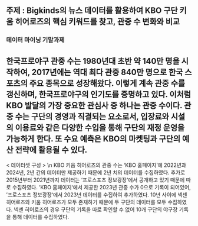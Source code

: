 ## 주제 : Bigkinds의 뉴스 데이터를 활용하여 KBO 구단 키움 히어로즈의 핵심 키워드를 찾고, 관중 수 변화와 비교
### 데이터 마이닝 기말과제


한국프로야구 관중 수는 1980년대 초반 약 140만 명을 시작하여, 2017년에는 역대 최다 관중 840만 명으로 한국 스포츠의 주요 종목으로 성장해왔다. 이렇게 계속 관중 수를 갱신하며, 한국프로야구의 인기도를 증명하고 있다. 이처럼 KBO 발달의 가장 중요한 관심사 중 하나는 관중 수이다. 관중 수는 구단의 경영과 직결되는 요소로서, 입장료와 시설의 이용료와 같은 다양한 수입을 통해 구단의 재정 운영을 가능하게 한다. 또 수요 예측은 KBO의 마켓팅과 구단의 예산 전략에 활용될 수 있다.
--------------------------------------------------------------------------------------------------------

< 데이터셋 구성 >
\n KBO 키움 히어로즈의 관중 수는 ‘KBO 홈페이지’에 2022년과 2024년, 2년 간의 데이터만 제공하기 때문에 2년 치의 데이터를 수집하였다. 추가로 2015년부터 2021년까지 데이터는 ‘프로스포츠 정보광장‘에서 공개하고 있기 때문에 따로 수집하였다. ’KBO 홈페이지‘에서 제공한 2023년 관중 수가 0으로 기록이 되어있어, ’프로스포츠 정보광장‘에서 2023년 데이터를 수집하여 추가하였다. 10년 사이에 넥센 히어로즈와 키움 히어로즈가 모두 존재하기 때문에 두 구단의 데이터를 모두 수집하였다. 넥센 히어로즈의 경우 구단의 기록을 따로 확인할 수 없어 10개 구단의 야구장 기록을 통해 데이터를 수집하였다.
